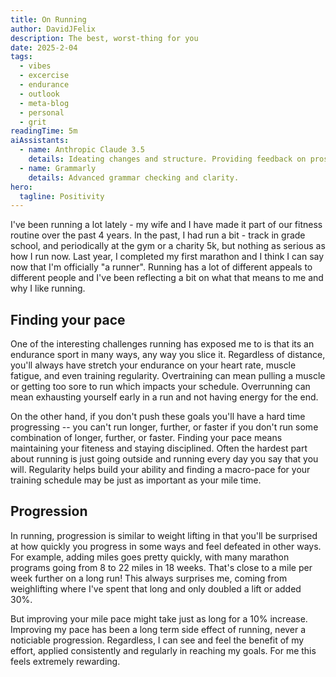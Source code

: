 ```yaml
---
title: On Running
author: DavidJFelix
description: The best, worst-thing for you
date: 2025-2-04
tags:
  - vibes
  - excercise
  - endurance
  - outlook
  - meta-blog
  - personal
  - grit
readingTime: 5m
aiAssistants:
  - name: Anthropic Claude 3.5
    details: Ideating changes and structure. Providing feedback on prose.
  - name: Grammarly
    details: Advanced grammar checking and clarity.
hero:
  tagline: Positivity
---
```


I've been running a lot lately - my wife and I have made it part of our fitness routine over the past 4 years.
In the past, I had run a bit - track in grade school, and periodically at the gym or a charity 5k, but nothing as serious as how I run now.
Last year, I completed my first marathon and I think I can say now that I'm officially "a runner".
Running has a lot of different appeals to different people and I've been reflecting a bit on what that means to me and why I like running.

## Finding your pace

One of the interesting challenges running has exposed me to is that its an endurance sport in many ways, any way you slice it.
Regardless of distance, you'll always have stretch your endurance on your heart rate, muscle fatigue, and even training regularity.
Overtraining can mean pulling a muscle or getting too sore to run which impacts your schedule.
Overrunning can mean exhausting yourself early in a run and not having energy for the end.

On the other hand, if you don't push these goals you'll have a hard time progressing -- you can't run longer, further, or faster if you don't run some combination of longer, further, or faster.
Finding your pace means maintaining your fiteness and staying disciplined.
Often the hardest part about running is just going outside and running every day you say that you will.
Regularity helps build your ability and finding a macro-pace for your training schedule may be just as important as your mile time.

## Progression

In running, progression is similar to weight lifting in that you'll be surprised at how quickly you progress in some ways and feel defeated in other ways.
For example, adding miles goes pretty quickly, with many marathon programs going from 8 to 22 miles in 18 weeks.
That's close to a mile per week further on a long run!
This always surprises me, coming from weighlifting where I've spent that long and only doubled a lift or added 30%.

But improving your mile pace might take just as long for a 10% increase.
Improving my pace has been a long term side effect of running, never a noticiable progression.
Regardless, I can see and feel the benefit of my effort, applied consistently and regularly in reaching my goals.
For me this feels extremely rewarding.
